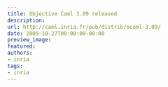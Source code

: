 ```yaml
---
title: Objective Caml 3.09 released
description:
url: http://caml.inria.fr/pub/distrib/ocaml-3.09/
date: 2005-10-27T00:00:00-00:00
preview_image:
featured:
authors:
- inria
tags:
- inria
---
```




